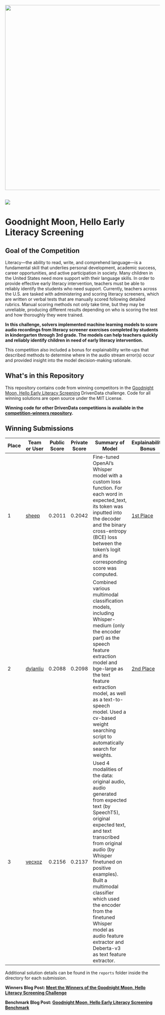 [<img src='https://s3.amazonaws.com/drivendata-public-assets/logo-white-blue.png' width='600'>](https://www.drivendata.org/)
<br><br>

[<img src='https://s3.amazonaws.com/drivendata-public-assets/mit-RER-banner-image.jpg'>](https://www.drivendata.org/competitions/298/literacy-screening/)

# Goodnight Moon, Hello Early Literacy Screening

## Goal of the Competition

Literacy—the ability to read, write, and comprehend language—is a fundamental skill that underlies personal development, academic success, career opportunities, and active participation in society. Many children in the United States need more support with their language skills. In order to provide effective early literacy intervention, teachers must be able to reliably identify the students who need support. Currently, teachers across the U.S. are tasked with administering and scoring literacy screeners, which are written or verbal tests that are manually scored following detailed rubrics. Manual scoring methods not only take time, but they may be unreliable, producing different results depending on who is scoring the test and how thoroughly they were trained.

__In this challenge, solvers implemented machine learning models to score audio recordings from literacy screener exercises completed by students in kindergarten through 3rd grade. The models can help teachers quickly and reliably identify children in need of early literacy intervention.__

This competition also included a bonus for explainability write-ups that described methods to determine where in the audio stream error(s) occur and provided insight into the model decision-making rationale.

## What's in this Repository

This repository contains code from winning competitors in the [Goodnight Moon, Hello Early Literacy Screening](https://www.drivendata.org/competitions/298/literacy-screening/) DrivenData challenge. Code for all winning solutions are open source under the MIT License.

**Winning code for other DrivenData competitions is available in the [competition-winners repository](https://github.com/drivendataorg/competition-winners).**

## Winning Submissions

Place | Team or User | Public Score | Private Score | Summary of Model | Explainability Bonus
--- | --- | ---   | ---   | ---  | --- 
1   | [sheep](https://www.drivendata.org/users/sheep/) | 0.2011 | 0.2042 | Fine-tuned OpenAI’s Whisper model with a custom loss function. For each word in expected_text, its token was inputted into the decoder and the binary cross-entropy (BCE) loss between the token’s logit and its corresponding score was computed. | [1st Place](https://github.com/drivendataorg/goodnight-moon/blob/main/1st%20Place/explainability_bonus/Explainability%20and%20Localization%20Write%20Up.pdf)
2   | [dylanliu](https://www.drivendata.org/users/dylanliu/) | 0.2088 | 0.2098 | Combined various multimodal classification models, including Whisper-medium (only the encoder part) as the speech feature extraction model and bge-large as the text feature extraction model, as well as a text-to-speech model. Used a cv-based weight searching script to automatically search for weights. | [2nd Place](https://github.com/drivendataorg/goodnight-moon/blob/main/2nd%20Place/explainability_bonus/Bonus%20Round%20Write-up.pdf)
3   | [vecxoz](https://www.drivendata.org/users/vecxoz/) | 0.2156 | 0.2137 | Used 4 modalities of the data: original audio, audio generated from expected text (by SpeechT5), original expected text, and text transcribed from original audio (by Whisper finetuned on positive examples). Built a multimodal classifier which used the encoder from the finetuned Whisper model as audio feature extractor and Deberta-v3 as text feature extractor. | 

Additional solution details can be found in the `reports` folder inside the directory for each submission.

**Winners Blog Post: [Meet the Winners of the Goodnight Moon, Hello Literacy Screening Challenge](https://drivendata.co/blog/goodnight-moon-winners)**

**Benchmark Blog Post: [Goodnight Moon, Hello Early Literacy Screening Benchmark](https://drivendata.co/blog/literacy-screening-benchmark)**
